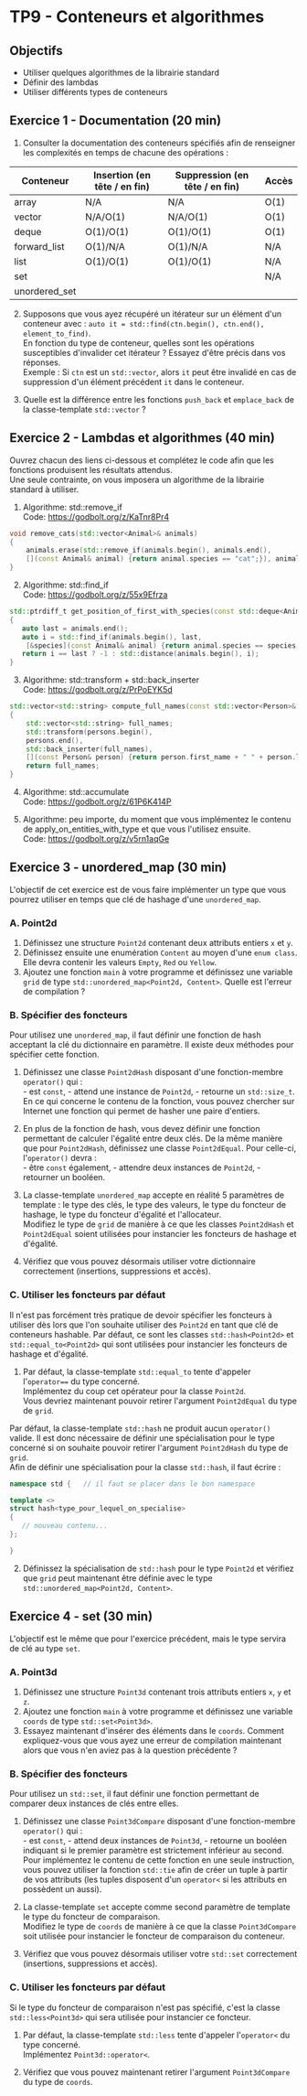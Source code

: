 # TP9 - Conteneurs et algorithmes

## Objectifs

- Utiliser quelques algorithmes de la librairie standard
- Définir des lambdas
- Utiliser différents types de conteneurs

## Exercice 1 - Documentation (20 min)

1. Consulter la documentation des conteneurs spécifiés afin de renseigner les complexités en temps de chacune des opérations :

| Conteneur     | Insertion (en tête / en fin) | Suppression (en tête / en fin) | Accès |
|---------------|--------------|--------------|--------------|
| array         |     N/A      |     N/A      |     O(1)     |
| vector        |  N/A/O(1)    |  N/A/O(1)    |     O(1)     |
| deque         |  O(1)/O(1)   |  O(1)/O(1)   |     O(1)     |
| forward_list  |  O(1)/N/A    |  O(1)/N/A    |     N/A      |
| list          |  O(1)/O(1)   |  O(1)/O(1)   |     N/A      |
| set           |              |     |     N/A      |
| unordered_set |              |              |              |

2. Supposons que vous ayez récupéré un itérateur sur un élément d'un conteneur avec : `auto it = std::find(ctn.begin(), ctn.end(), element_to_find)`.  
En fonction du type de conteneur, quelles sont les opérations susceptibles d'invalider cet itérateur ? Essayez d'être précis dans vos réponses.  
Exemple : Si `ctn` est un `std::vector`, alors `it` peut être invalidé en cas de suppression d'un élément précédent `it` dans le conteneur.

3. Quelle est la différence entre les fonctions `push_back` et `emplace_back` de la classe-template `std::vector` ?

## Exercice 2 - Lambdas et algorithmes (40 min)

Ouvrez chacun des liens ci-dessous et complétez le code afin que les fonctions produisent les résultats attendus.  
Une seule contrainte, on vous imposera un algorithme de la librairie standard à utiliser.

1. Algorithme: std::remove_if  
   Code: https://godbolt.org/z/KaTnr8Pr4  

```cpp
void remove_cats(std::vector<Animal>& animals)
{
    animals.erase(std::remove_if(animals.begin(), animals.end(), 
    [](const Animal& animal) {return animal.species == "cat";}), animals.end());
}
```

2. Algorithme: std::find_if  
   Code: https://godbolt.org/z/55x9Efrza  

```cpp
std::ptrdiff_t get_position_of_first_with_species(const std::deque<Animal>& animals, const std::string& species)
{
   auto last = animals.end();
   auto i = std::find_if(animals.begin(), last, 
    [&species](const Animal& animal) {return animal.species == species;});
   return i == last ? -1 : std::distance(animals.begin(), i);
}
```

3. Algorithme: std::transform + std::back_inserter  
   Code: https://godbolt.org/z/PrPoEYK5d  

```cpp
std::vector<std::string> compute_full_names(const std::vector<Person>& persons)
{
    std::vector<std::string> full_names;
    std::transform(persons.begin(), 
    persons.end(), 
    std::back_inserter(full_names), 
    [](const Person& person) {return person.first_name + " " + person.last_name;});
    return full_names;
}
```

4. Algorithme: std::accumulate  
   Code: https://godbolt.org/z/61P6K414P  

6. Algorithme: peu importe, du moment que vous implémentez le contenu de apply_on_entities_with_type et que vous l'utilisez ensuite.  
   Code: https://godbolt.org/z/v5rn1aqGe  

## Exercice 3 - unordered_map (30 min)

L'objectif de cet exercice est de vous faire implémenter un type que vous pourrez utiliser en temps que clé de hashage d'une `unordered_map`.

### A. Point2d

1. Définissez une structure `Point2d` contenant deux attributs entiers `x` et `y`.
2. Définissez ensuite une enumération `Content` au moyen d'une `enum class`. Elle devra contenir les valeurs `Empty`, `Red` ou `Yellow`.
3. Ajoutez une fonction `main` à votre programme et définissez une variable `grid` de type `std::unordered_map<Point2d, Content>`. Quelle est l'erreur de compilation ?

### B. Spécifier des foncteurs

Pour utilisez une `unordered_map`, il faut définir une fonction de hash acceptant la clé du dictionnaire en paramètre. Il existe deux méthodes pour spécifier cette fonction.

1. Définissez une classe `Point2dHash` disposant d'une fonction-membre `operator()` qui :  
\- est `const`,
\- attend une instance de `Point2d`,
\- retourne un `std::size_t`.
En ce qui concerne le contenu de la fonction, vous pouvez chercher sur Internet une fonction qui permet de hasher une paire d'entiers.

2. En plus de la fonction de hash, vous devez définir une fonction permettant de calculer l'égalité entre deux clés. De la même manière que pour `Point2dHash`, définissez une classe `Point2dEqual`. Pour celle-ci, l'`operator()` devra :  
\- être `const` également,
\- attendre deux instances de `Point2d`,
\- retourner un booléen.

3. La classe-template `unordered_map` accepte en réalité 5 paramètres de template : le type des clés, le type des valeurs, le type du foncteur de hashage, le type du foncteur d'égalité et l'allocateur.  
Modifiez le type de `grid` de manière à ce que les classes `Point2dHash` et `Point2dEqual` soient utilisées pour instancier les foncteurs de hashage et d'égalité.

4. Vérifiez que vous pouvez désormais utiliser votre dictionnaire correctement (insertions, suppressions et accès).

### C. Utiliser les foncteurs par défaut

Il n'est pas forcément très pratique de devoir spécifier les foncteurs à utiliser dès lors que l'on souhaite utiliser des `Point2d` en tant que clé de conteneurs hashable.
Par défaut, ce sont les classes `std::hash<Point2d>` et `std::equal_to<Point2d>` qui sont utilisées pour instancier les foncteurs de hashage et d'égalité.

1. Par défaut, la classe-template `std::equal_to` tente d'appeler l'`operator==` du type concerné.  
Implémentez du coup cet opérateur pour la classe `Point2d`.  
Vous devriez maintenant pouvoir retirer l'argument `Point2dEqual` du type de `grid`.

Par défaut, la classe-template `std::hash` ne produit aucun `operator()` valide. Il est donc nécessaire de définir une spécialisation pour le type concerné si on souhaite pouvoir retirer l'argument `Point2dHash` du type de `grid`.  
Afin de définir une spécialisation pour la classe `std::hash`, il faut écrire :
```cpp
namespace std {   // il faut se placer dans le bon namespace

template <>
struct hash<type_pour_lequel_on_specialise>
{
   // nouveau contenu...
};

}
```

2. Définissez la spécialisation de `std::hash` pour le type `Point2d` et vérifiez que `grid` peut maintenant être définie avec le type `std::unordered_map<Point2d, Content>`.

## Exercice 4 - set (30 min)

L'objectif est le même que pour l'exercice précédent, mais le type servira de clé au type `set`.

### A. Point3d

1. Définissez une structure `Point3d` contenant trois attributs entiers `x`, `y` et `z`.
2. Ajoutez une fonction `main` à votre programme et définissez une variable `coords` de type `std::set<Point3d>`.
3. Essayez maintenant d'insérer des éléments dans le `coords`. Comment expliquez-vous que vous ayez une erreur de compilation maintenant alors que vous n'en aviez pas à la question précédente ?

### B. Spécifier des foncteurs

Pour utilisez un `std::set`, il faut définir une fonction permettant de comparer deux instances de clés entre elles.

1. Définissez une classe `Point3dCompare` disposant d'une fonction-membre `operator()` qui :  
\- est `const`,
\- attend deux instances de `Point3d`,
\- retourne un booléen indiquant si le premier paramètre est strictement inférieur au second.  
Pour implémentez le contenu de cette fonction en une seule instruction, vous pouvez utiliser la fonction `std::tie` afin de créer un tuple à partir de vos attributs (les tuples disposent d'un `operator<` si les attributs en possèdent un aussi).

2. La classe-template `set` accepte comme second paramètre de template le type du foncteur de comparaison.  
Modifiez le type de `coords` de manière à ce que la classe `Point3dCompare` soit utilisée pour instancier le foncteur de comparaison du conteneur.

3. Vérifiez que vous pouvez désormais utiliser votre `std::set` correctement (insertions, suppressions et accès).

### C. Utiliser les foncteurs par défaut

Si le type du foncteur de comparaison n'est pas spécifié, c'est la classe `std::less<Point3d>` qui sera utilisée pour instancier ce foncteur.

1. Par défaut, la classe-template `std::less` tente d'appeler l'`operator<` du type concerné.  
Implémentez `Point3d::operator<`.  

2. Vérifiez que vous pouvez maintenant retirer l'argument `Point3dCompare` du type de `coords`.  
